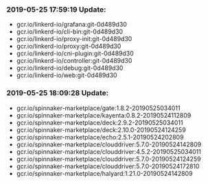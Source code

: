 ### 2019-05-25 17:59:19 Update:

- gcr.io/linkerd-io/grafana:git-0d489d30
- gcr.io/linkerd-io/cli-bin:git-0d489d30
- gcr.io/linkerd-io/proxy-init:git-0d489d30
- gcr.io/linkerd-io/proxy:git-0d489d30
- gcr.io/linkerd-io/cni-plugin:git-0d489d30
- gcr.io/linkerd-io/controller:git-0d489d30
- gcr.io/linkerd-io/debug:git-0d489d30
- gcr.io/linkerd-io/web:git-0d489d30
### 2019-05-25 18:09:28 Update:

- gcr.io/spinnaker-marketplace/gate:1.8.2-20190525034011
- gcr.io/spinnaker-marketplace/kayenta:0.8.2-20190524112809
- gcr.io/spinnaker-marketplace/deck:2.9.2-20190525034011
- gcr.io/spinnaker-marketplace/deck:2.10.0-20190524124259
- gcr.io/spinnaker-marketplace/echo:2.5.1-20190524202809
- gcr.io/spinnaker-marketplace/clouddriver:5.7.0-20190524142809
- gcr.io/spinnaker-marketplace/clouddriver:4.5.2-20190525034011
- gcr.io/spinnaker-marketplace/clouddriver:5.7.0-20190524124259
- gcr.io/spinnaker-marketplace/clouddriver:5.7.0-20190524172810
- gcr.io/spinnaker-marketplace/halyard:1.21.0-20190524142809
